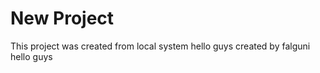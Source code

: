 # New Project
This project was created from local system
hello guys
created by falguni
hello guys







